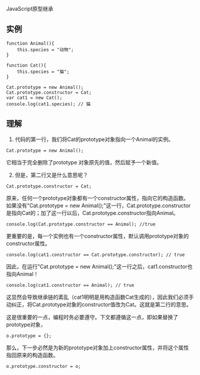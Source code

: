 JavaScript原型继承

## 实例

```
function Animal(){
	this.species = "动物";
}

function Cat(){
	this.species = "猫";
}

Cat.prototype = new Animal();
Cat.prototype.constructor = Cat;
var cat1 = new Cat();
console.log(cat1.species); // 猫
```

## 理解

1. 代码的第一行，我们将Cat的prototype对象指向一个Animal的实例。

```
Cat.prototype = new Animal();
```

它相当于完全删除了prototype 对象原先的值，然后赋予一个新值。

2. 但是，第二行又是什么意思呢？

```
Cat.prototype.constructor = Cat;
```

原来，任何一个prototype对象都有一个constructor属性，指向它的构造函数。如果没有"Cat.prototype = new Animal();"这一行，Cat.prototype.constructor是指向Cat的；加了这一行以后，Cat.prototype.constructor指向Animal。

```
console.log(Cat.prototype.constructor == Animal); //true
```

更重要的是，每一个实例也有一个constructor属性，默认调用prototype对象的constructor属性。
```
console.log(cat1.constructor == Cat.prototype.constructor); // true
```
因此，在运行"Cat.prototype = new Animal();"这一行之后，cat1.constructor也指向Animal！

```
console.log(cat1.constructor == Animal); // true
```
这显然会导致继承链的紊乱（cat1明明是用构造函数Cat生成的），因此我们必须手动纠正，将Cat.prototype对象的constructor值改为Cat。这就是第二行的意思。

这是很重要的一点，编程时务必要遵守。下文都遵循这一点，即如果替换了prototype对象，

```
o.prototype = {};
```

那么，下一步必然是为新的prototype对象加上constructor属性，并将这个属性指回原来的构造函数。
```
o.prototype.constructor = o;
```